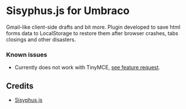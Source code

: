 # Sisyphus.js for Umbraco

Gmail-like client-side drafts and bit more. Plugin developed to save html forms data to LocalStorage to restore them after browser crashes, tabs closings and other disasters.

### Known issues
* Currently does not work with TinyMCE, [see feature request](https://github.com/simsalabim/sisyphus/issues/4).

## Credits

* [Sisyphus.js](https://github.com/simsalabim/sisyphus)
